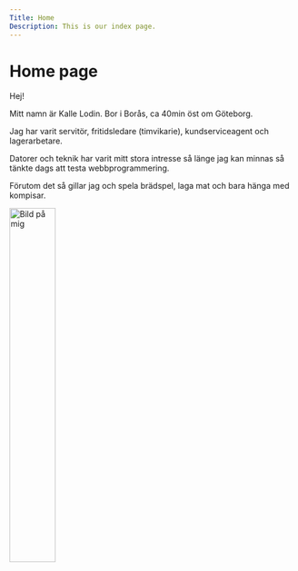 ```yaml
---
Title: Home
Description: This is our index page.
---
```


Home page
==========================

Hej!

Mitt namn är Kalle Lodin. Bor i Borås, ca 40min öst om Göteborg.

Jag har varit servitör, fritidsledare (timvikarie), kundserviceagent och lagerarbetare.

Datorer och teknik har varit mitt stora intresse så länge jag kan minnas så tänkte dags att testa webbprogrammering.

Förutom det så gillar jag och spela brädspel, laga mat och bara hänga med kompisar.

<img class="jag" src="assets/img/jag.jpg" width="40%" alt="Bild på mig">
